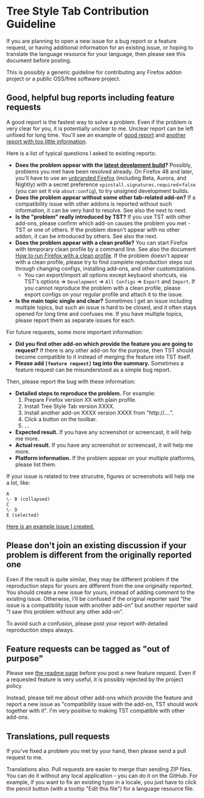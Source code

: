 # Tree Style Tab Contribution Guideline

If you are planning to open a new issue for a bug report or a feature request, or having additional information for an existing issue, or hoping to translate the language resource for your language, then please see this document before posting.

This is possibly a generic guideline for contributing any Firefox addon project or a public OSS/free software project.

## Good, helpful bug reports including feature requests

A good report is the fastest way to solve a problem.
Even if the problem is very clear for you, it is potentially unclear to me.
Unclear report can be left unfixed for long time.
You'll see an example of [good report](https://github.com/piroor/treestyletab/issues/1134) and [another report with too little information](https://github.com/piroor/treestyletab/issues/1135).

Here is a list of typical questions I asked to existing reports:

 * **Does the problem appear with the [latest develpment build](http://piro.sakura.ne.jp/xul/xpi/nightly/)?**
   Possibly, problems you met have been resolved already.
   On Firefox 48 and later, you'll have to use an [unbranded Firefox](https://wiki.mozilla.org/Add-ons/Extension_Signing#Unbranded_Builds) (including Beta, Aurora, and Nightly) with a secret preference `xpinstall.signatures.required`=`false` (you can set it via `about:config`), to try unsigned development builds.
 * **Does the problem appear without some other tab-related add-on?**
   If a compatibility issue with other addons is reported without such information, it can be very hard to resolve.
   See also the next to next.
 * **Is the "problem" really introduced by TST?**
   If you use TST with other add-ons, please confirm which add-on causes the problem you met - TST or one of others.
   If the problem doesn't appear with no other addon, it can be introduced by others.
   See also the next.
 * **Does the problem appear with a clean profile?**
   You can start Firefox with temporary clean profile by a command line. See also the document [How to run Firefox with a clean profile](https://github.com/piroor/treestyletab/wiki/How-to-run-Firefox-with-a-clean-profile).
   If the problem doesn't appear with a clean profile, please try to find complete reproduction steps out through changing configs, installing add-ons, and other customizations.
   - You can export/import all options except keybaord shortcuts, via TST's options => `Development` => `All Configs` => `Export` and `Import`. If you cannot reproduce the problem with a clean profile, please export configs on your regular profile and attach it to the issue.
 * **Is the main topic single and clear?**
   Sometimes I get an issue including multiple topics, but such an issue is hard to be closed, and it often stays opened for long time and confuses me.
   If you have multiple topics, please report them as separate issues for each.

For future requests, some more important information:

 * **Did you find other add-on which provide the feature you are going to request?**
   If there is any other add-on for the purpose, then TST should become compatible to it instead of merging the feature into TST itself.
 * **Please add `[feature request]` tag into the summary.**
   Sometimes a feature request can be misunderstood as a simple bug report.

Then, please report the bug with these information:

 * **Detailed steps to reproduce the problem.** For example:
   1. Prepare Firefox version XX with plain profile.
   2. Install Tree Style Tab version XXXX.
   3. Install another add-on XXXX version XXXX from "http://....".
   4. Click a button on the toolbar.
   5. ...
 * **Expected result.**
   If you have any screenshot or screencast, it will help me more.
 * **Actual result.**
   If you have any screenshot or screencast, it will help me more.
 * **Platform information.**
   If the problem appear on your multiple platforms, please list them.

If your issue is related to tree strucutre, figures or screenshots will help me a lot, like:

```
A
\- B (collapsed)
C
\- D
E (selected)
```

[Here is an example issue I created.](https://github.com/piroor/treestyletab/issues/2267)

## Please don't join an existing discussion if your problem is different from the originally reported one

Even if the result is quite similar, they may be different problem if the reproduction steps for yours are different from the one originally reported.
You should create a new issue for yours, instead of adding comment to the existing issue.
Otherwise, I'll be confused if the original reporter said "the issue is a compatibility issue with another add-on" but another reporter said "I saw this problem without any other add-on".

To avoid such a confusion, please post your report with detailed reproduction steps always.

## Feature requests can be tagged as "out of purpose"

Please see [the readme page](./README.md) before you post a new feature request.
Even if a requested feature is very useful, it is possibly rejected by the project policy.

Instead, please tell me about other add-ons which provide the feature and report a new issue as "compatibility issue with the add-on, TST should work together with it".
I'm very positive to making TST compatible with other add-ons.

## Translations, pull requests

If you've fixed a problem you met by your hand, then please send a pull request to me.

Translations also.
Pull requests are easier to merge than sending ZIP files.
You can do it without any local application - you can do it on the GitHub.
For example, if you want to fix an existing typo in a locale, you just have to click the pencil button (with a tooltip "Edit this file") for a language resource file.

